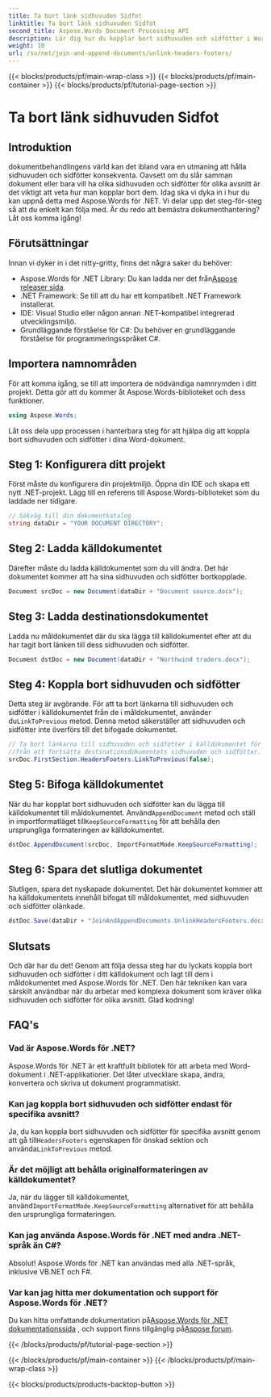 ```yaml
---
title: Ta bort länk sidhuvuden Sidfot
linktitle: Ta bort länk sidhuvuden Sidfot
second_title: Aspose.Words Document Processing API
description: Lär dig hur du kopplar bort sidhuvuden och sidfötter i Word-dokument med Aspose.Words för .NET. Följ vår detaljerade steg-för-steg-guide för att behärska dokumentmanipulation.
weight: 10
url: /sv/net/join-and-append-documents/unlink-headers-footers/
---
```


{{< blocks/products/pf/main-wrap-class >}}
{{< blocks/products/pf/main-container >}}
{{< blocks/products/pf/tutorial-page-section >}}

# Ta bort länk sidhuvuden Sidfot

## Introduktion

dokumentbehandlingens värld kan det ibland vara en utmaning att hålla sidhuvuden och sidfötter konsekventa. Oavsett om du slår samman dokument eller bara vill ha olika sidhuvuden och sidfötter för olika avsnitt är det viktigt att veta hur man kopplar bort dem. Idag ska vi dyka in i hur du kan uppnå detta med Aspose.Words för .NET. Vi delar upp det steg-för-steg så att du enkelt kan följa med. Är du redo att bemästra dokumenthantering? Låt oss komma igång!

## Förutsättningar

Innan vi dyker in i det nitty-gritty, finns det några saker du behöver:

-  Aspose.Words för .NET Library: Du kan ladda ner det från[Aspose releaser sida](https://releases.aspose.com/words/net/).
- .NET Framework: Se till att du har ett kompatibelt .NET Framework installerat.
- IDE: Visual Studio eller någon annan .NET-kompatibel integrerad utvecklingsmiljö.
- Grundläggande förståelse för C#: Du behöver en grundläggande förståelse för programmeringsspråket C#.

## Importera namnområden

För att komma igång, se till att importera de nödvändiga namnrymden i ditt projekt. Detta gör att du kommer åt Aspose.Words-biblioteket och dess funktioner.

```csharp
using Aspose.Words;
```

Låt oss dela upp processen i hanterbara steg för att hjälpa dig att koppla bort sidhuvuden och sidfötter i dina Word-dokument.

## Steg 1: Konfigurera ditt projekt

Först måste du konfigurera din projektmiljö. Öppna din IDE och skapa ett nytt .NET-projekt. Lägg till en referens till Aspose.Words-biblioteket som du laddade ner tidigare.

```csharp
// Sökväg till din dokumentkatalog
string dataDir = "YOUR DOCUMENT DIRECTORY";
```

## Steg 2: Ladda källdokumentet

Därefter måste du ladda källdokumentet som du vill ändra. Det här dokumentet kommer att ha sina sidhuvuden och sidfötter bortkopplade.

```csharp
Document srcDoc = new Document(dataDir + "Document source.docx");
```

## Steg 3: Ladda destinationsdokumentet

Ladda nu måldokumentet där du ska lägga till källdokumentet efter att du har tagit bort länken till dess sidhuvuden och sidfötter.

```csharp
Document dstDoc = new Document(dataDir + "Northwind traders.docx");
```

## Steg 4: Koppla bort sidhuvuden och sidfötter

 Detta steg är avgörande. För att ta bort länkarna till sidhuvuden och sidfötter i källdokumentet från de i måldokumentet, använder du`LinkToPrevious` metod. Denna metod säkerställer att sidhuvuden och sidfötter inte överförs till det bifogade dokumentet.

```csharp
// Ta bort länkarna till sidhuvuden och sidfötter i källdokumentet för att stoppa detta
//från att fortsätta destinationsdokumentets sidhuvuden och sidfötter.
srcDoc.FirstSection.HeadersFooters.LinkToPrevious(false);
```

## Steg 5: Bifoga källdokumentet

 När du har kopplat bort sidhuvuden och sidfötter kan du lägga till källdokumentet till måldokumentet. Använd`AppendDocument` metod och ställ in importformatläget till`KeepSourceFormatting` för att behålla den ursprungliga formateringen av källdokumentet.

```csharp
dstDoc.AppendDocument(srcDoc, ImportFormatMode.KeepSourceFormatting);
```

## Steg 6: Spara det slutliga dokumentet

Slutligen, spara det nyskapade dokumentet. Det här dokumentet kommer att ha källdokumentets innehåll bifogat till måldokumentet, med sidhuvuden och sidfötter olänkade.

```csharp
dstDoc.Save(dataDir + "JoinAndAppendDocuments.UnlinkHeadersFooters.docx");
```

## Slutsats

Och där har du det! Genom att följa dessa steg har du lyckats koppla bort sidhuvuden och sidfötter i ditt källdokument och lagt till dem i måldokumentet med Aspose.Words för .NET. Den här tekniken kan vara särskilt användbar när du arbetar med komplexa dokument som kräver olika sidhuvuden och sidfötter för olika avsnitt. Glad kodning!

## FAQ's

### Vad är Aspose.Words för .NET?  
Aspose.Words för .NET är ett kraftfullt bibliotek för att arbeta med Word-dokument i .NET-applikationer. Det låter utvecklare skapa, ändra, konvertera och skriva ut dokument programmatiskt.

### Kan jag koppla bort sidhuvuden och sidfötter endast för specifika avsnitt?  
 Ja, du kan koppla bort sidhuvuden och sidfötter för specifika avsnitt genom att gå till`HeadersFooters` egenskapen för önskad sektion och använda`LinkToPrevious` metod.

### Är det möjligt att behålla originalformateringen av källdokumentet?  
 Ja, när du lägger till källdokumentet, använd`ImportFormatMode.KeepSourceFormatting` alternativet för att behålla den ursprungliga formateringen.

### Kan jag använda Aspose.Words för .NET med andra .NET-språk än C#?  
Absolut! Aspose.Words för .NET kan användas med alla .NET-språk, inklusive VB.NET och F#.

### Var kan jag hitta mer dokumentation och support för Aspose.Words för .NET?  
 Du kan hitta omfattande dokumentation på[Aspose.Words för .NET dokumentationssida](https://reference.aspose.com/words/net/) , och support finns tillgänglig på[Aspose forum](https://forum.aspose.com/c/words/8).

{{< /blocks/products/pf/tutorial-page-section >}}

{{< /blocks/products/pf/main-container >}}
{{< /blocks/products/pf/main-wrap-class >}}

{{< blocks/products/products-backtop-button >}}
